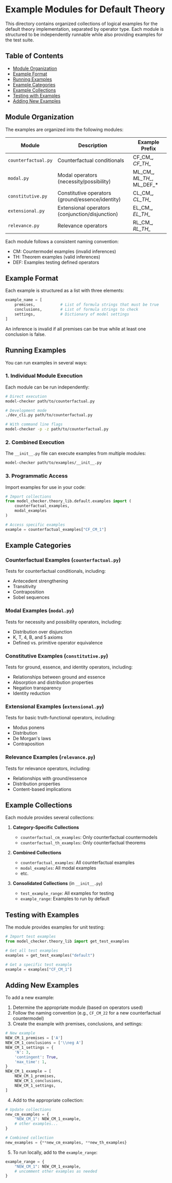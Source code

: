 # Example Modules for Default Theory

This directory contains organized collections of logical examples for the default theory implementation, separated by operator type. Each module is structured to be independently runnable while also providing examples for the test suite.

## Table of Contents

- [Module Organization](#module-organization)
- [Example Format](#example-format)
- [Running Examples](#running-examples)
- [Example Categories](#example-categories)
- [Example Collections](#example-collections)
- [Testing with Examples](#testing-with-examples)
- [Adding New Examples](#adding-new-examples)

## Module Organization

The examples are organized into the following modules:

| Module | Description | Example Prefix |
|--------|-------------|---------------|
| `counterfactual.py` | Counterfactual conditionals | CF_CM_*, CF_TH_* |
| `modal.py` | Modal operators (necessity/possibility) | ML_CM_*, ML_TH_*, ML_DEF_* |
| `constitutive.py` | Constitutive operators (ground/essence/identity) | CL_CM_*, CL_TH_* |
| `extensional.py` | Extensional operators (conjunction/disjunction) | EL_CM_*, EL_TH_* |
| `relevance.py` | Relevance operators | RL_CM_*, RL_TH_* |

Each module follows a consistent naming convention:
- CM: Countermodel examples (invalid inferences)
- TH: Theorem examples (valid inferences)
- DEF: Examples testing defined operators

## Example Format

Each example is structured as a list with three elements:

```python
example_name = [
    premises,           # List of formula strings that must be true
    conclusions,        # List of formula strings to check
    settings,           # Dictionary of model settings
]
```

An inference is invalid if all premises can be true while at least one conclusion is false.

## Running Examples

You can run examples in several ways:

### 1. Individual Module Execution

Each module can be run independently:

```bash
# Direct execution
model-checker path/to/counterfactual.py

# Development mode
./dev_cli.py path/to/counterfactual.py

# With command line flags
model-checker -p -z path/to/counterfactual.py
```

### 2. Combined Execution

The `__init__.py` file can execute examples from multiple modules:

```bash
model-checker path/to/examples/__init__.py
```

### 3. Programmatic Access

Import examples for use in your code:

```python
# Import collections
from model_checker.theory_lib.default.examples import (
    counterfactual_examples,
    modal_examples
)

# Access specific examples
example = counterfactual_examples["CF_CM_1"]
```

## Example Categories

### Counterfactual Examples (`counterfactual.py`)

Tests for counterfactual conditionals, including:

- Antecedent strengthening
- Transitivity
- Contraposition
- Sobel sequences

### Modal Examples (`modal.py`)

Tests for necessity and possibility operators, including:

- Distribution over disjunction
- K, T, 4, B, and 5 axioms
- Defined vs. primitive operator equivalence

### Constitutive Examples (`constitutive.py`)

Tests for ground, essence, and identity operators, including:

- Relationships between ground and essence
- Absorption and distribution properties
- Negation transparency
- Identity reduction

### Extensional Examples (`extensional.py`)

Tests for basic truth-functional operators, including:

- Modus ponens
- Distribution
- De Morgan's laws
- Contraposition

### Relevance Examples (`relevance.py`)

Tests for relevance operators, including:

- Relationships with ground/essence
- Distribution properties
- Content-based implications

## Example Collections

Each module provides several collections:

1. **Category-Specific Collections**
   - `counterfactual_cm_examples`: Only counterfactual countermodels
   - `counterfactual_th_examples`: Only counterfactual theorems

2. **Combined Collections**
   - `counterfactual_examples`: All counterfactual examples
   - `modal_examples`: All modal examples
   - etc.

3. **Consolidated Collections** (in `__init__.py`)
   - `test_example_range`: All examples for testing
   - `example_range`: Examples to run by default

## Testing with Examples

The module provides examples for unit testing:

```python
# Import test examples
from model_checker.theory_lib import get_test_examples

# Get all test examples
examples = get_test_examples("default")

# Get a specific test example
example = examples["CF_CM_1"]
```

## Adding New Examples

To add a new example:

1. Determine the appropriate module (based on operators used)
2. Follow the naming convention (e.g., `CF_CM_22` for a new counterfactual countermodel)
3. Create the example with premises, conclusions, and settings:

```python
# New example
NEW_CM_1_premises = ['A']
NEW_CM_1_conclusions = ['\\neg A']
NEW_CM_1_settings = {
    'N': 3,
    'contingent': True,
    'max_time': 1,
}
NEW_CM_1_example = [
    NEW_CM_1_premises,
    NEW_CM_1_conclusions,
    NEW_CM_1_settings,
]
```

4. Add to the appropriate collection:

```python
# Update collections
new_cm_examples = {
    "NEW_CM_1": NEW_CM_1_example,
    # other examples...
}

# Combined collection
new_examples = {**new_cm_examples, **new_th_examples}
```

5. To run locally, add to the `example_range`:

```python
example_range = {
    "NEW_CM_1": NEW_CM_1_example,
    # uncomment other examples as needed
}
```